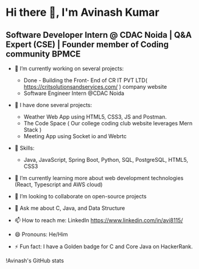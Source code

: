 # Hi there 👋, I'm Avinash Kumar

## Software Developer Intern @ CDAC Noida | Q&A Expert (CSE) | Founder member of Coding community BPMCE

- 🔭 I’m currently working on several projects:
  -  Done -  Building the Front- End of CR IT PVT LTD( https://critsolutionsandservices.com/ ) company website
  -  Software Engineer Intern @CDAC Noida
     
- 🔭 I have done several projects:
  - Weather Web App using HTML5, CSS3, JS and Postman.
  - The Code Space ( Our college coding club website leverages Mern Stack )
  - Meeting App using Socket io and Webrtc
 
- 🔭 Skills:
  - Java, JavaScript, Spring Boot, Python, SQL, PostgreSQL, HTML5, CSS3

- 🌱 I’m currently learning more about web development technologies (React, Typescript and AWS cloud)

- 👯 I’m looking to collaborate on open-source projects

- 💬 Ask me about C, Java, and Data Structure

- 📫 How to reach me: LinkedIn https://www.linkedin.com/in/avi8115/

- 😄 Pronouns: He/Him

- ⚡ Fun fact: I have a Golden badge for C and Core Java on HackerRank.

!Avinash's GitHub stats
